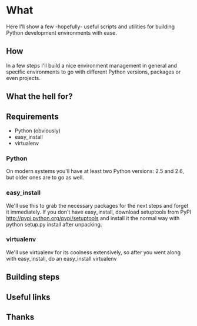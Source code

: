 # What

Here I'll show a few -hopefully- useful scripts and utilities for
building Python development environments with ease.

## How

In a few steps I'll build a nice environment management in general and
specific environments to go with different Python versions, packages
or even projects.

## What the hell for?

## Requirements

* Python (obviously)
* easy_install
* virtualenv

### Python

On modern systems you'll have at least two Python versions: 2.5 and 2.6,
but older ones are to go as well.

### easy_install

We'll use this to grab the necessary packages for the next steps and
forget it immediately. If you don't have easy_install, download setuptools
from PyPI http://pypi.python.org/pypi/setuptools and install it the normal
way with 
    python setup.py install
after unpacking.

### virtualenv

We'll use virtualenv for its coolness extensively, so after you went along
with easy_install, do an 
    easy_install virtualenv

## Building steps

## Useful links

## Thanks